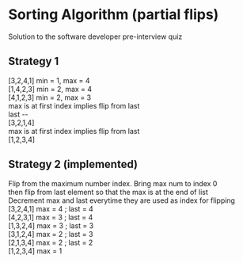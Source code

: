 # Sorting Algorithm (partial flips)
Solution to the software developer pre-interview quiz

## Strategy 1
[3,2,4,1] min = 1, max = 4\
[1,4,2,3] min = 2, max = 4\
[4,1,2,3] min = 2, max = 3\
max is at first index implies flip from last\
last --\
[3,2,1,4]\
max is at first index implies flip from last\
[1,2,3,4]

## Strategy 2 (implemented)
Flip from the maximum number index. Bring max num to index 0\
then flip from last element so that the max is at the end of list\
Decrement max and last everytime they are used as index for flipping\
[3,2,4,1] max = 4 ; last = 4\
[4,2,3,1] max = 3 ; last = 4\
[1,3,2,4] max = 3 ; last = 3\
[3,1,2,4] max = 2 ; last = 3\
[2,1,3,4] max = 2 ; last = 2\
[1,2,3,4] max = 1